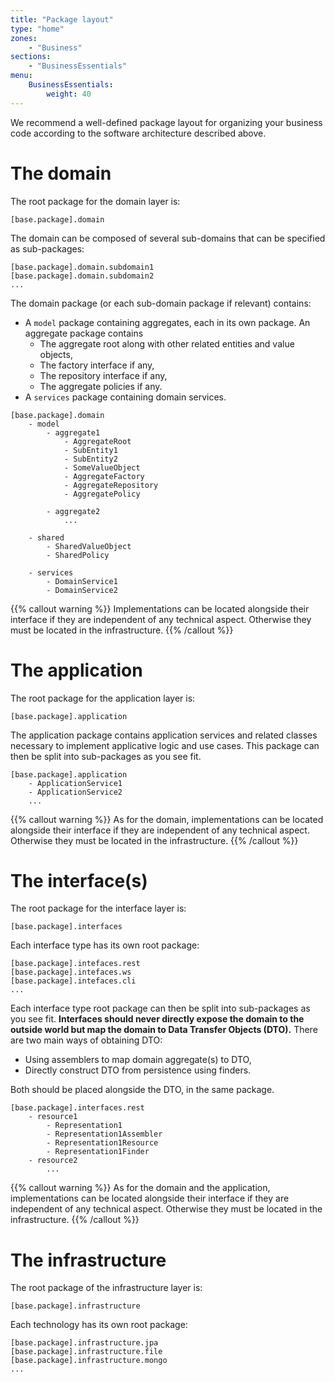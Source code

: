 ```yaml
---
title: "Package layout"
type: "home"
zones:
    - "Business"
sections:
    - "BusinessEssentials"
menu:
    BusinessEssentials:
        weight: 40
---
```


We recommend a well-defined package layout for organizing your business code according to the software architecture 
described above.

# The domain

The root package for the domain layer is:

```plain
[base.package].domain
```
    
The domain can be composed of several sub-domains that can be specified as sub-packages: 

```plain
[base.package].domain.subdomain1
[base.package].domain.subdomain2
...
```

The domain package (or each sub-domain package if relevant) contains:
 
* A `model` package containing aggregates, each in its own package. An aggregate package contains
  * The aggregate root along with other related entities and value objects,
  * The factory interface if any,
  * The repository interface if any,
  * The aggregate policies if any.
* A `services` package containing domain services.
 
```plain
[base.package].domain
    - model
        - aggregate1
            - AggregateRoot
            - SubEntity1
            - SubEntity2
            - SomeValueObject
            - AggregateFactory
            - AggregateRepository
            - AggregatePolicy
            
        - aggregate2
            ...
            
    - shared
        - SharedValueObject
        - SharedPolicy

    - services
        - DomainService1
        - DomainService2
```

{{% callout warning %}}
Implementations can be located alongside their interface if they are independent of any technical aspect. 
Otherwise they must be located in the infrastructure.
{{% /callout %}}

# The application

The root package for the application layer is:

```plain
[base.package].application
```

The application package contains application services and related classes necessary to implement applicative logic and
use cases. This package can then be split into sub-packages as you see fit. 

```plain
[base.package].application
    - ApplicationService1
    - ApplicationService2
    ...
```

{{% callout warning %}}
As for the domain, implementations can be located alongside their interface if they are independent of any technical aspect. 
Otherwise they must be located in the infrastructure.
{{% /callout %}}

# The interface(s)

The root package for the interface layer is:

```plain
[base.package].interfaces
```

Each interface type has its own root package:

```plain
[base.package].intefaces.rest
[base.package].intefaces.ws
[base.package].intefaces.cli
...
```

Each interface type root package can then be split into sub-packages as you see fit. **Interfaces should never directly expose
the domain to the outside world but map the domain to Data Transfer Objects (DTO).** There are two main ways of obtaining
DTO:
 
* Using assemblers to map domain aggregate(s) to DTO,
* Directly construct DTO from persistence using finders. 

Both should be placed alongside the DTO, in the same package. 
    
```plain
[base.package].interfaces.rest
    - resource1
        - Representation1
        - Representation1Assembler
        - Representation1Resource
        - Representation1Finder
    - resource2
        ...
```

{{% callout warning %}}
As for the domain and the application, implementations can be located alongside their interface if they are independent 
of any technical aspect. Otherwise they must be located in the infrastructure.
{{% /callout %}}

# The infrastructure

The root package of the infrastructure layer is:

```plain
[base.package].infrastructure
```

Each technology has its own root package:
  
```plain
[base.package].infrastructure.jpa
[base.package].infrastructure.file
[base.package].infrastructure.mongo
...
```
